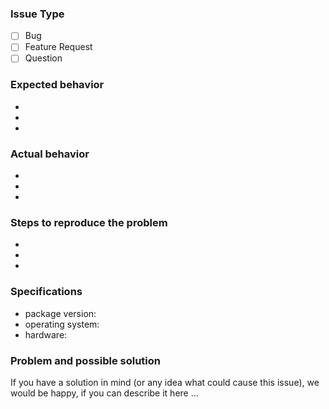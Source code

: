 ### Issue Type

* [ ] Bug
* [ ] Feature Request
* [ ] Question

### Expected behavior 

- 
- 
- 

### Actual behavior

- 
- 
- 

### Steps to reproduce the problem

-
-
-

### Specifications 

- package version:
- operating system:
- hardware:

### Problem and possible solution

If you have a solution in mind (or any idea what could cause this issue), we would be happy, if you can describe it here ... 
